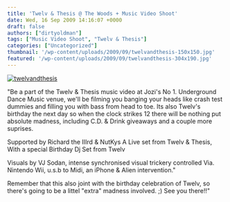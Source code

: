 ```yaml
---
title: 'Twelv & Thesis @ The Woods + Music Video Shoot'
date: Wed, 16 Sep 2009 14:16:07 +0000
draft: false
authors: ["dirtyoldman"]
tags: ["Music Video Shoot", "Twelv & Thesis"]
categories: ["Uncategorized"]
thumbnail: '/wp-content/uploads/2009/09/twelvandthesis-150x150.jpg'
featured: '/wp-content/uploads/2009/09/twelvandthesis-304x190.jpg'
---
```


[![](/wp-content/uploads/2009/09/twelvandthesis.jpg "twelvandthesis")](/wp-content/uploads/2009/09/twelvandthesis.jpg)

"Be a part of the Twelv & Thesis music video at Jozi's No 1. Underground Dance Music venue, we'll be filming you banging your heads like crash test dummies and filling you with bass from head to toe. Its also Twelv's birthday the next day so when the clock strikes 12 there will be nothing put absolute madness, including C.D. & Drink giveaways and a couple more suprises.

Supported by Richard the IIIrd & NutKys A Live set from Twelv & Thesis, With a special Birthday Dj Set from Twelv

Visuals by VJ Sodan, intense synchronised visual trickery controlled Via. Nintendo Wii, u.s.b to Midi, an iPhone & Alien intervention."

Remember that this also joint with the birthday celebration of Twelv, so there's going to be a littel "extra" madness involved. ;) See you there!!"